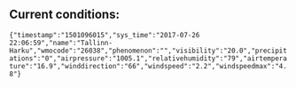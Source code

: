 ## Current conditions: 
 ``` {"timestamp":"1501096015","sys_time":"2017-07-26 22:06:59","name":"Tallinn-Harku","wmocode":"26038","phenomenon":"","visibility":"20.0","precipitations":"0","airpressure":"1005.1","relativehumidity":"79","airtemperature":"16.9","winddirection":"66","windspeed":"2.2","windspeedmax":"4.8"} ```
